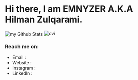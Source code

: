# Hi there, I am EMNYZER A.K.A Hilman Zulqarami.
<div style: display:flex>
  <img align="center" src="https://github-readme-stats.vercel.app/api?username=EMNYZER&include_all_commits=true&count_private=true&show_icons=true&line_height=20&title_color=2B5BBD&icon_color=1124BB&text_color=A1A1A1&bg_color=0,000000,130F40" alt="my Github Stats"/>
  <img src="https://github-readme-stats.vercel.app/api/top-langs?username=EMNYZER&show_icons=true&locale=en&layout=compact&theme=chartreuse-dark" alt="ovi" />
</div>

### Reach me on:
- Email     :
- Website   :
- Instagram :
- LinkedIn  :


